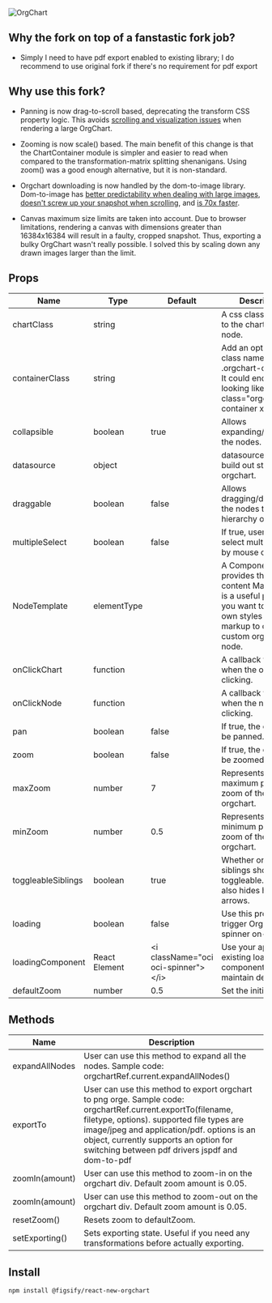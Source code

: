 ![OrgChart](https://randomthimgs.blob.core.windows.net/randomthimgs/lomgo.png)

## Why the fork on top of a fanstastic fork job?

- Simply I need to have pdf export enabled to existing library; I do recommend to use original fork if there's no requirement for pdf export

## Why use this fork?

- Panning is now drag-to-scroll based, deprecating the transform CSS property logic. This avoids [scrolling and visualization issues](https://stackoverflow.com/questions/45512317/css-transform-origin-center-overflow-scroll-not-full-width) when rendering a large OrgChart.

- Zooming is now scale() based. The main benefit of this change is that the ChartContainer module is simpler and easier to read when compared to the transformation-matrix splitting shenanigans. Using zoom() was a good enough alternative, but it is non-standard.

- Orgchart downloading is now handled by the dom-to-image library. Dom-to-image has [better predictability when dealing with large images](https://stackoverflow.com/questions/43755750/div-or-html-to-image-alternative-to-html2canvas), [doesn't screw up your snapshot when scrolling](https://stackoverflow.com/questions/36213275/html2canvas-does-not-render-full-div-only-what-is-visible-on-screen), and [is 70x faster](https://betterprogramming.pub/heres-why-i-m-replacing-html2canvas-with-html-to-image-in-our-react-app-d8da0b85eadf).

- Canvas maximum size limits are taken into account. Due to browser limitations, rendering a canvas with dimensions greater than 16384x16384 will result in a faulty, cropped snapshot. Thus, exporting a bulky OrgChart wasn't really possible. I solved this by scaling down any drawn images larger than the limit.

## Props

<table>
  <thead>
    <tr>
      <th>Name</th>
      <th>Type</th>
      <th>Default</th>
      <th>Description</th>
    </tr>
  </thead>
  <tbody>
    <tr>
      <td>chartClass</td>
      <td>string</td>
      <td></td>
      <td>A css class to apply to the chart DOM node.</td>
    </tr>
    <tr>
      <td>containerClass</td>
      <td>string</td>
      <td></td>
      <td>Add an optional extra class name to .orgchart-container It could end up looking like class="orgchart-container xxx yyy".</td>
    </tr>
    <tr>
      <td>collapsible</td>
      <td>boolean</td>
      <td>true</td>
      <td>Allows expanding/collapsing the nodes.</td>
    </tr>
    <tr>
      <td>datasource</td>
      <td>object</td>
      <td></td>
      <td>datasource usded to build out structure of orgchart.</td>
    </tr>
    <tr>
      <td>draggable</td>
      <td>boolean</td>
      <td>false</td>
      <td>Allows dragging/dropping the nodes to the hierarchy of chart.</td>
    </tr>
    <tr>
      <td>multipleSelect</td>
      <td>boolean</td>
      <td>false</td>
      <td>If true, user can select multiple nodes by mouse clicking.</td>
    </tr>
    <tr>
      <td>NodeTemplate</td>
      <td>elementType</td>
      <td></td>
      <td>A Component that provides the node content Markup. This is a useful prop when you want to use your own styles and markup to create a custom orgchart node.</td>
    </tr>
    <tr>
      <td>onClickChart</td>
      <td>function</td>
      <td></td>
      <td>A callback fired when the orgchart is clicking.</td>
    </tr>
    <tr>
      <td>onClickNode</td>
      <td>function</td>
      <td></td>
      <td>A callback fired when the node is clicking.</td>
    </tr>
    <tr>
      <td>pan</td>
      <td>boolean</td>
      <td>false</td>
      <td>If true, the chart can be panned.</td>
    </tr>
    <tr>
      <td>zoom</td>
      <td>boolean</td>
      <td>false</td>
      <td>If true, the chart can be zoomed.</td>
    </tr>
    <tr>
      <td>maxZoom</td>
      <td>number</td>
      <td>7</td>
      <td>Represents the maximum possible zoom of the orgchart.</td>
    </tr>
    <tr>
      <td>minZoom</td>
      <td>number</td>
      <td>0.5</td>
      <td>Represents the minimum possible zoom of the orgchart.</td>
    </tr>
    <tr>
      <td>toggleableSiblings</td>
      <td>boolean</td>
      <td>true</td>
      <td>Whether or not siblings should be toggleable. If false, also hides horizontal arrows.</td>
    </tr>
    <tr>
      <td>loading</td>
      <td>boolean</td>
      <td>false</td>
      <td>Use this prop to trigger OrgChart's spinner on-demand.</td>
    </tr>
    <tr>
      <td>loadingComponent</td>
      <td>React Element</td>
      <td>&lt;i className="oci oci-spinner"&gt;&lt;/i&gt;</td>
      <td>Use your app's existing loading component to maintain design.</td>
    </tr>
    <tr>
      <td>defaultZoom</td>
      <td>number</td>
      <td>0.5</td>
      <td>Set the initial zoom.</td>
    </tr>
  </tbody>
</table>

## Methods

<table>
  <thead>
    <tr>
      <th>Name</th>
      <th>Description</th>
    </tr>
  </thead>
  <tbody>
    <tr>
      <td>expandAllNodes</td>
      <td>User can use this method to expand all the nodes. Sample code: orgchartRef.current.expandAllNodes()</td>
    </tr>
    <tr>
      <td>exportTo</td>
      <td>User can use this method to export orgchart to png orge. Sample code: orgchartRef.current.exportTo(filename, filetype, options). supported file types are image/jpeg and application/pdf. options is an object, currently supports an option for switching between pdf drivers jspdf and dom-to-pdf
      </td>
    </tr>
    <tr>
      <td>zoomIn(amount)</td>
      <td>
        User can use this method to zoom-in on the orgchart div. Default zoom amount is 0.05.
      </td>
    </tr>
    <tr>
      <td>zoomIn(amount)</td>
      <td>
      User can use this method to zoom-out on the orgchart div. Default zoom amount is 0.05. 
      </td>
    </tr>
    <tr>
      <td>resetZoom()</td>
      <td>
      Resets zoom to defaultZoom.
      </td>
    </tr>
    <tr>
      <td>setExporting()</td>
      <td>
      Sets exporting state. Useful if you need any transformations before actually exporting.
      </td>
    </tr>
  </tbody>
</table>

## Install

```
npm install @figsify/react-new-orgchart
```
